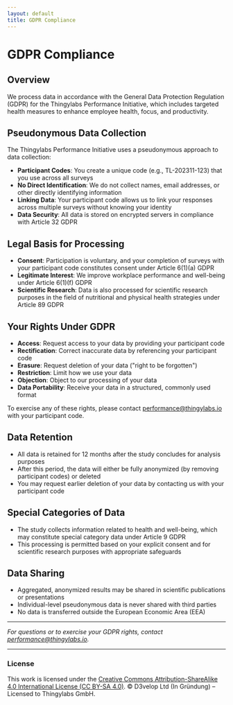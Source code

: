 ```yaml
---
layout: default
title: GDPR Compliance
---
```


<!-- gdpr-compliance.md -->
# GDPR Compliance

## Overview
We process data in accordance with the General Data Protection Regulation (GDPR) for the Thingylabs Performance Initiative, which includes targeted health measures to enhance employee health, focus, and productivity.

## Pseudonymous Data Collection
The Thingylabs Performance Initiative uses a pseudonymous approach to data collection:

- **Participant Codes**: You create a unique code (e.g., TL-202311-123) that you use across all surveys
- **No Direct Identification**: We do not collect names, email addresses, or other directly identifying information
- **Linking Data**: Your participant code allows us to link your responses across multiple surveys without knowing your identity
- **Data Security**: All data is stored on encrypted servers in compliance with Article 32 GDPR

## Legal Basis for Processing
- **Consent**: Participation is voluntary, and your completion of surveys with your participant code constitutes consent under Article 6(1)(a) GDPR
- **Legitimate Interest**: We improve workplace performance and well-being under Article 6(1)(f) GDPR
- **Scientific Research**: Data is also processed for scientific research purposes in the field of nutritional and physical health strategies under Article 89 GDPR

## Your Rights Under GDPR
- **Access**: Request access to your data by providing your participant code
- **Rectification**: Correct inaccurate data by referencing your participant code
- **Erasure**: Request deletion of your data ("right to be forgotten")
- **Restriction**: Limit how we use your data
- **Objection**: Object to our processing of your data
- **Data Portability**: Receive your data in a structured, commonly used format

To exercise any of these rights, please contact [performance@thingylabs.io](mailto:performance@thingylabs.io) with your participant code.

## Data Retention
- All data is retained for 12 months after the study concludes for analysis purposes
- After this period, the data will either be fully anonymized (by removing participant codes) or deleted
- You may request earlier deletion of your data by contacting us with your participant code

## Special Categories of Data
- The study collects information related to health and well-being, which may constitute special category data under Article 9 GDPR
- This processing is permitted based on your explicit consent and for scientific research purposes with appropriate safeguards

## Data Sharing
- Aggregated, anonymized results may be shared in scientific publications or presentations
- Individual-level pseudonymous data is never shared with third parties
- No data is transferred outside the European Economic Area (EEA)

---

*For questions or to exercise your GDPR rights, contact [performance@thingylabs.io](mailto:performance@thingylabs.io).*

---

### License
This work is licensed under the [Creative Commons Attribution-ShareAlike 4.0 International License (CC BY-SA 4.0)](https://creativecommons.org/licenses/by-sa/4.0/). © D3velop Ltd (In Gründung) – Licensed to Thingylabs GmbH.
